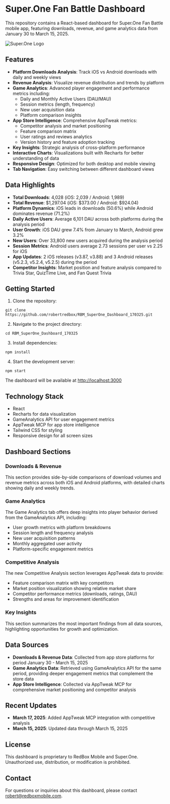 # Super.One Fan Battle Dashboard

This repository contains a React-based dashboard for Super.One Fan Battle mobile app, featuring downloads, revenue, and game analytics data from January 30 to March 15, 2025.

![Super.One Logo](https://play-lh.googleusercontent.com/oCG2RNsN6BrsrAYfKbg5QIu--yG3BMsr8GhOpN3AoBjxx1o8BtVpn0Sto3g9YQZn19s)

## Features

- **Platform Downloads Analysis**: Track iOS vs Android downloads with daily and weekly views
- **Revenue Analysis**: Visualize revenue distribution and trends by platform
- **Game Analytics**: Advanced player engagement and performance metrics including:
  - Daily and Monthly Active Users (DAU/MAU)
  - Session metrics (length, frequency)
  - New user acquisition data
  - Platform comparison insights
- **App Store Intelligence**: Comprehensive AppTweak metrics:
  - Competitor analysis and market positioning
  - Feature comparison matrix
  - User ratings and reviews analytics
  - Version history and feature adoption tracking  
- **Key Insights**: Strategic analysis of cross-platform performance
- **Interactive Charts**: Visualizations built with Recharts for better understanding of data
- **Responsive Design**: Optimized for both desktop and mobile viewing
- **Tab Navigation**: Easy switching between different dashboard views

## Data Highlights

- **Total Downloads**: 4,028 (iOS: 2,039 / Android: 1,989)
- **Total Revenue**: $1,297.04 (iOS: $373.00 / Android: $924.04)
- **Platform Dynamics**: iOS leads in downloads (50.6%) while Android dominates revenue (71.2%)
- **Daily Active Users**: Average 6,101 DAU across both platforms during the analysis period
- **User Growth**: iOS DAU grew 7.4% from January to March, Android grew 3.2%
- **New Users**: Over 33,800 new users acquired during the analysis period
- **Session Metrics**: Android users average 2.73 sessions per user vs 2.25 for iOS
- **App Updates**: 2 iOS releases (v3.87, v3.88) and 3 Android releases (v5.2.3, v5.2.4, v5.2.5) during the period
- **Competitor Insights**: Market position and feature analysis compared to Trivia Star, QuizTime Live, and Fan Quest Trivia

## Getting Started

1. Clone the repository:
```
git clone https://github.com/robertredbox/RBM_SuperOne_Dashboard_170325.git
```

2. Navigate to the project directory:
```
cd RBM_SuperOne_Dashboard_170325
```

3. Install dependencies:
```
npm install
```

4. Start the development server:
```
npm start
```

The dashboard will be available at [http://localhost:3000](http://localhost:3000)

## Technology Stack

- React
- Recharts for data visualization
- GameAnalytics API for user engagement metrics
- AppTweak MCP for app store intelligence
- Tailwind CSS for styling
- Responsive design for all screen sizes

## Dashboard Sections

### Downloads & Revenue
This section provides side-by-side comparisons of download volumes and revenue metrics across both iOS and Android platforms, with detailed charts showing daily and weekly trends.

### Game Analytics
The Game Analytics tab offers deep insights into player behavior derived from the GameAnalytics API, including:
- User growth metrics with platform breakdowns
- Session length and frequency analysis
- New user acquisition patterns
- Monthly aggregated user activity 
- Platform-specific engagement metrics

### Competitive Analysis
The new Competitive Analysis section leverages AppTweak data to provide:
- Feature comparison matrix with key competitors
- Market position visualization showing relative market share
- Competitor performance metrics (downloads, ratings, DAU)
- Strengths and areas for improvement identification

### Key Insights
This section summarizes the most important findings from all data sources, highlighting opportunities for growth and optimization.

## Data Sources

- **Downloads & Revenue Data**: Collected from app store platforms for period January 30 - March 15, 2025
- **Game Analytics Data**: Retrieved using GameAnalytics API for the same period, providing deeper engagement metrics that complement the store data
- **App Store Intelligence**: Collected via AppTweak MCP for comprehensive market positioning and competitor analysis

## Recent Updates
- **March 17, 2025**: Added AppTweak MCP integration with competitive analysis
- **March 15, 2025**: Updated data through March 15, 2025

## License

This dashboard is proprietary to RedBox Mobile and Super.One. Unauthorized use, distribution, or modification is prohibited.

## Contact

For questions or inquiries about this dashboard, please contact robert@redboxmobile.com.
